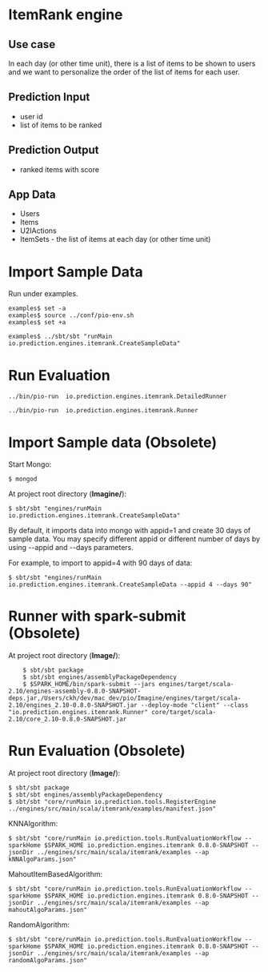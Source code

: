 ItemRank engine
===============

## Use case

In each day (or other time unit), there is a list of items to be shown to users and we want to personalize the order of the list of items for each user.

## Prediction Input

- user id
- list of items to be ranked

## Prediction Output

- ranked items with score


## App Data

* Users
* Items
* U2IActions
* ItemSets - the list of items at each day (or other time unit)

Import Sample Data
==================
Run under examples.
```
examples$ set -a
examples$ source ../conf/pio-env.sh
examples$ set +a

examples$ ../sbt/sbt "runMain io.prediction.engines.itemrank.CreateSampleData"
```


Run Evaluation
==============
```
../bin/pio-run  io.prediction.engines.itemrank.DetailedRunner

../bin/pio-run  io.prediction.engines.itemrank.Runner
```

Import Sample data (Obsolete)
==================

Start Mongo:

	$ mongod

At project root directory (**Imagine/**):

	$ sbt/sbt "engines/runMain io.prediction.engines.itemrank.CreateSampleData"


By default, it imports data into mongo with appid=1 and create 30 days of sample data. You may specify different appid or different number of days by using --appid and --days parameters.

For example, to import to appid=4 with 90 days of data:

	$ sbt/sbt "engines/runMain io.prediction.engines.itemrank.CreateSampleData --appid 4 --days 90"


Runner with spark-submit (Obsolete)
=========================

At project root directory (**Image/**):

		$ sbt/sbt package
		$ sbt/sbt engines/assemblyPackageDependency
		$ $SPARK_HOME/bin/spark-submit --jars engines/target/scala-2.10/engines-assembly-0.8.0-SNAPSHOT-deps.jar,/Users/ckh/dev/mac_dev/pio/Imagine/engines/target/scala-2.10/engines_2.10-0.8.0-SNAPSHOT.jar --deploy-mode "client" --class "io.prediction.engines.itemrank.Runner" core/target/scala-2.10/core_2.10-0.8.0-SNAPSHOT.jar


Run Evaluation (Obsolete)
==============

At project root directory (**Image/**):

	$ sbt/sbt package
	$ sbt/sbt engines/assemblyPackageDependency
	$ sbt/sbt "core/runMain io.prediction.tools.RegisterEngine ../engines/src/main/scala/itemrank/examples/manifest.json"

KNNAlgorithm:

	$ sbt/sbt "core/runMain io.prediction.tools.RunEvaluationWorkflow --sparkHome $SPARK_HOME io.prediction.engines.itemrank 0.8.0-SNAPSHOT --jsonDir ../engines/src/main/scala/itemrank/examples --ap kNNAlgoParams.json"

MahoutItemBasedAlgorithm:

	$ sbt/sbt "core/runMain io.prediction.tools.RunEvaluationWorkflow --sparkHome $SPARK_HOME io.prediction.engines.itemrank 0.8.0-SNAPSHOT --jsonDir ../engines/src/main/scala/itemrank/examples --ap mahoutAlgoParams.json"

RandomAlgorithm:

	$ sbt/sbt "core/runMain io.prediction.tools.RunEvaluationWorkflow --sparkHome $SPARK_HOME io.prediction.engines.itemrank 0.8.0-SNAPSHOT --jsonDir ../engines/src/main/scala/itemrank/examples --ap randomAlgoParams.json"
